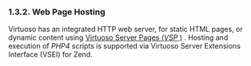 <div id="ointernetsrv" class="section">

<div class="titlepage">

<div>

<div>

### 1.3.2. Web Page Hosting

</div>

</div>

</div>

Virtuoso has an integrated HTTP web server, for static HTML pages, or
dynamic content using <a href="vsp1.html" class="link"
title="14.3. Virtuoso Server Pages (VSP)">Virtuoso Server Pages (<span
class="emphasis"><em>VSP</em></span> )</a> . Hosting and execution of
<span class="emphasis">*PHP4*</span> scripts is supported via Virtuoso
Server Extensions Interface (VSEI) for Zend.

</div>
